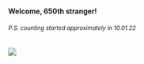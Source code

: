 #### Welcome, 650th stranger!

###### <sup>P.S. counting started approximately in 10.01.22</sup>

<img src="https://kraftwerk28.pp.ua/vcnt.png"></img>
